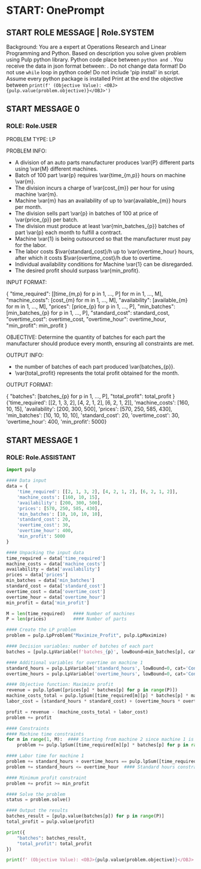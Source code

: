 # START: OnePrompt 
## START ROLE MESSAGE | Role.SYSTEM 
Background: You are a expert at Operations Research and Linear Programming and Python. Based on description you solve given problem using Pulp python library. Python code place between ```python and ```. You receive the data in json format between: <DATA></DATA>. Do not change data format! Do not use `while` loop in python code! Do not include 'pip install' in script. Assume every python package is installed Print at the end the objective between <OBJ></OBJ> `print(f' (Objective Value): <OBJ>{pulp.value(problem.objective)}</OBJ>')`  
## START MESSAGE 0 
### ROLE: Role.USER
<DESCRIPTION>
PROBLEM TYPE: LP

PROBLEM INFO:

- A division of an auto parts manufacturer produces \var{P} different parts using \var{M} different machines.
- Batch of 100 part \var{p} requires \var{time_{m,p}} hours on machine \var{m}.
- The division incurs a charge of \var{cost_{m}} per hour for using machine \var{m}.
- Machine \var{m} has an availability of up to \var{available_{m}} hours per month.
- The division sells part \var{p} in batches of 100 at price of \var{price_{p}} per batch.
- The division must produce at least \var{min_batches_{p}} batches of part \var{p} each month to fulfill a contract.
- Machine \var{1} is being outsourced so that the manufacturer must pay for the labor.
- The labor costs $\var{standard_cost}/h up to \var{overtime_hour} hours, after which it costs $\var{overtime_cost}/h due to overtime.
- Individual availability conditions for Machine \var{1} can be disregarded.
- The desired profit should surpass \var{min_profit}.

INPUT FORMAT: 

{
    "time_required": [[time_{m,p} for p in 1, ..., P] for m in 1, ..., M],
    "machine_costs": [cost_{m} for m in 1, ..., M],
    "availability": [available_{m} for m in 1, ..., M],
    "prices": [price_{p} for p in 1, ..., P],
    "min_batches": [min_batches_{p} for p in 1, ..., P],
    "standard_cost": standard_cost,
    "overtime_cost": overtime_cost,
    "overtime_hour": overtime_hour,
    "min_profit": min_profit
}

OBJECTIVE: Determine the quantity of batches for each part the manufacturer should produce every month, ensuring all constraints are met.

OUTPUT INFO:

- the number of batches of each part produced \var{batches_{p}}.
- \var{total_profit} represents the total profit obtained for the month.

OUTPUT FORMAT:

{
    "batches": [batches_{p} for p in 1, ..., P],
    "total_profit": total_profit
}
</DESCRIPTION>
<DATA>
{'time_required': [[2, 1, 3, 2], [4, 2, 1, 2], [6, 2, 1, 2]], 'machine_costs': [160, 10, 15], 'availability': [200, 300, 500], 'prices': [570, 250, 585, 430], 'min_batches': [10, 10, 10, 10], 'standard_cost': 20, 'overtime_cost': 30, 'overtime_hour': 400, 'min_profit': 5000}</DATA>


## START MESSAGE 1 
### ROLE: Role.ASSISTANT
```python
import pulp

#### Data input
data = {
    'time_required': [[2, 1, 3, 2], [4, 2, 1, 2], [6, 2, 1, 2]],
    'machine_costs': [160, 10, 15],
    'availability': [200, 300, 500],
    'prices': [570, 250, 585, 430],
    'min_batches': [10, 10, 10, 10],
    'standard_cost': 20,
    'overtime_cost': 30,
    'overtime_hour': 400,
    'min_profit': 5000
}

#### Unpacking the input data
time_required = data['time_required']
machine_costs = data['machine_costs']
availability = data['availability']
prices = data['prices']
min_batches = data['min_batches']
standard_cost = data['standard_cost']
overtime_cost = data['overtime_cost']
overtime_hour = data['overtime_hour']
min_profit = data['min_profit']

M = len(time_required)   #### Number of machines
P = len(prices)          #### Number of parts

#### Create the LP problem
problem = pulp.LpProblem("Maximize_Profit", pulp.LpMaximize)

#### Decision variables: number of batches of each part
batches = [pulp.LpVariable(f'batches_{p}', lowBound=min_batches[p], cat='Continuous') for p in range(P)]

#### Additional variables for overtime on machine 1
standard_hours = pulp.LpVariable('standard_hours', lowBound=0, cat='Continuous')
overtime_hours = pulp.LpVariable('overtime_hours', lowBound=0, cat='Continuous')

#### Objective function: Maximize profit
revenue = pulp.lpSum([prices[p] * batches[p] for p in range(P)])
machine_costs_total = pulp.lpSum([time_required[m][p] * batches[p] * machine_costs[m] for m in range(M) for p in range(P)])
labor_cost = (standard_hours * standard_cost) + (overtime_hours * overtime_cost)

profit = revenue - (machine_costs_total + labor_cost)
problem += profit

#### Constraints
#### Machine time constraints
for m in range(1, M):  #### Starting from machine 2 since machine 1 is outsourced
    problem += pulp.lpSum([time_required[m][p] * batches[p] for p in range(P)]) <= availability[m]

#### Labor time for machine 1
problem += standard_hours + overtime_hours == pulp.lpSum([time_required[0][p] * batches[p] for p in range(P)])
problem += standard_hours <= overtime_hour  #### Standard hours constraint

#### Minimum profit constraint
problem += profit >= min_profit

#### Solve the problem
status = problem.solve()

#### Output the results
batches_result = [pulp.value(batches[p]) for p in range(P)]
total_profit = pulp.value(profit)

print({
    "batches": batches_result,
    "total_profit": total_profit
})

print(f' (Objective Value): <OBJ>{pulp.value(problem.objective)}</OBJ>')
```

